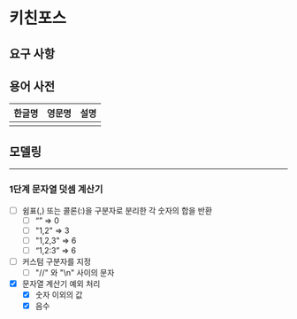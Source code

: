 # 키친포스

## 요구 사항

## 용어 사전

| 한글명 | 영문명 | 설명 |
| --- | --- | --- |
|  |  |  |

## 모델링

---

### 1단계 문자열 덧셈 계산기

- [ ] 쉼표(,) 또는 콜론(:)을 구분자로 분리한 각 숫자의 합을 반환
  - [ ] “” => 0
  - [ ] "1,2" => 3
  - [ ] "1,2,3" => 6
  - [ ] “1,2:3” => 6
- [ ] 커스텀 구분자를 지정
  - [ ] "//" 와 "\n" 사이의 문자
- [x] 문자열 계산기 예외 처리
  - [x] 숫자 이외의 값 
  - [x] 음수
